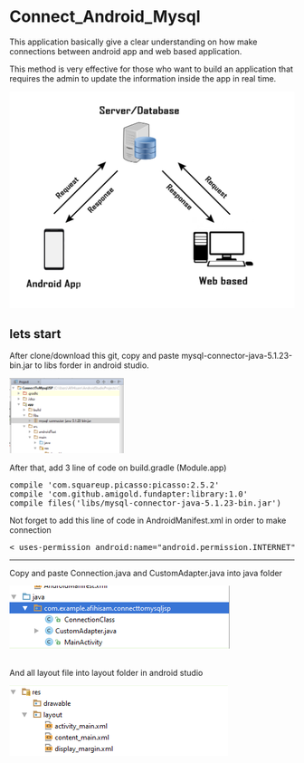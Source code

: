 # Connect_Android_Mysql

This application basically give a clear understanding on how make connections between android app and web based application. 

This method is very effective for those who want to build an application that requires the admin to update the information inside the app in real time.

<img src="https://github.com/AfiHisam/Connect_Android_Mysql/blob/master/Teori.png">

## lets start

After clone/download this git, copy and paste mysql-connector-java-5.1.23-bin.jar to libs forder in android studio. 

<img src="https://github.com/AfiHisam/Connect_Android_Mysql/blob/master/pic1.PNG" width="40%">
<p>
After that, add 3 line of code on build.gradle (Module.app)

<pre>
compile 'com.squareup.picasso:picasso:2.5.2'
compile 'com.github.amigold.fundapter:library:1.0'
compile files('libs/mysql-connector-java-5.1.23-bin.jar')
</pre>

Not forget to add this line of code in AndroidManifest.xml in order to make connection 

<pre>
< uses-permission android:name="android.permission.INTERNET" />
</pre>
<hr>

Copy and paste Connection.java and CustomAdapter.java into java folder 

<img src="https://github.com/AfiHisam/Connect_Android_Mysql/blob/master/class.PNG">
<br><br>

And all layout file into layout folder in android studio 

<img src="https://github.com/AfiHisam/Connect_Android_Mysql/blob/master/layout.PNG">

